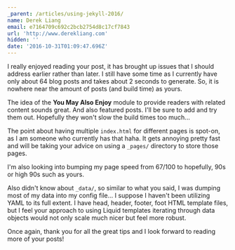 ```yaml
---
_parent: /articles/using-jekyll-2016/
name: Derek Liang
email: e7164709c692c2bcb2754d8c17cf7843
url: 'http://www.derekliang.com'
hidden: ''
date: '2016-10-31T01:09:47.696Z'
---
```


I really enjoyed reading your post, it has brought up issues that I should address earlier rather than later. I still have some time as I currently have only about 64 blog posts and takes about 2 seconds to generate. So, it is nowhere near the amount of posts (and build time) as yours.

The idea of the **You May Also Enjoy** module to provide readers with related content sounds great. And also featured posts. I'll be sure to add and try them out. Hopefully they won't slow the build times too much...

The point about having multiple `index.html` for different pages is spot-on, as I am someone who currently has that haha. It gets annoying pretty fast and will be taking your advice on using a `_pages/` directory to store those pages.

I'm also looking into bumping my page speed from 67/100 to hopefully, 90s or high 90s such as yours.

Also didn't know about `_data/`, so similar to what you said, I was dumping most of my data into my config file... I suppose I haven't been utilizing YAML to its full extent. I have head, header, footer, foot HTML template files, but I feel your approach to using Liquid templates iterating through data objects would not only scale much nicer but feel more robust.

Once again, thank you for all the great tips and I look forward to reading more of your posts!
